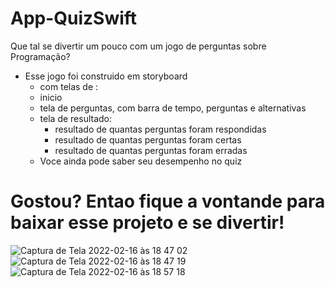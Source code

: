 # App-QuizSwift

Que tal se divertir um pouco com um jogo de perguntas sobre Programação?

- Esse jogo foi construido em storyboard 
  - com telas de :
  - inicio
  - tela de perguntas, com barra de tempo, perguntas e alternativas
  - tela de resultado: 
    - resultado de quantas perguntas foram respondidas
    - resultado de quantas perguntas foram certas
    - resultado de quantas perguntas foram erradas
  - Voce ainda pode saber seu desempenho no quiz

# Gostou? Entao fique a vontande para baixar esse projeto e se divertir!

![Captura de Tela 2022-02-16 às 18 47 02](https://user-images.githubusercontent.com/85207486/154363661-fc54a567-7ca3-436e-8583-a3b3f1c19e0e.png) ![Captura de Tela 2022-02-16 às 18 47 19](https://user-images.githubusercontent.com/85207486/154363831-021ab157-8d32-47a9-bd6b-47062934e5bc.png) ![Captura de Tela 2022-02-16 às 18 57 18](https://user-images.githubusercontent.com/85207486/154365898-94a56bb4-e167-41fe-8038-6808fcb6c426.png)



